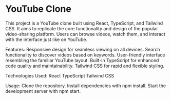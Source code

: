 # YouTube Clone
This project is a YouTube clone built using React, TypeScript, and Tailwind CSS. It aims to replicate the core functionality and design of the popular video-sharing platform. Users can browse videos, watch them, and interact with the interface just like on YouTube.

Features:
Responsive design for seamless viewing on all devices.
Search functionality to discover videos based on keywords.
User-friendly interface resembling the familiar YouTube layout.
Built-in TypeScript for enhanced code quality and maintainability.
Tailwind CSS for rapid and flexible styling.


Technologies Used:
React
TypeScript
Tailwind CSS


Usage:
Clone the repository.
Install dependencies with npm install.
Start the development server with npm start.




